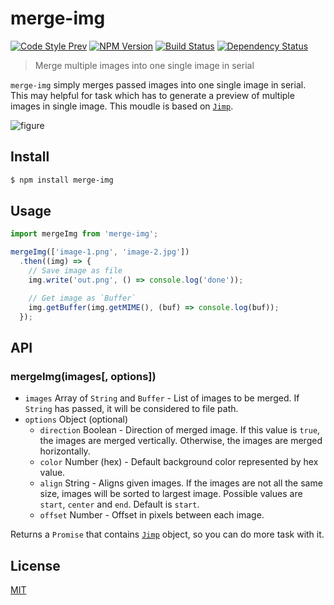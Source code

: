 # merge-img

[![Code Style Prev](https://img.shields.io/badge/code%20style-prev-32c8fc.svg?style=flat-square)](https://github.com/preco21/eslint-config-prev)
[![NPM Version](https://img.shields.io/npm/v/merge-img.svg?style=flat-square)](https://www.npmjs.com/package/merge-img)
[![Build Status](https://img.shields.io/travis/preco21/merge-img/master.svg?style=flat-square)](https://travis-ci.org/preco21/merge-img)
[![Dependency Status](https://dependencyci.com/github/preco21/merge-img/badge?style=flat-square)](https://dependencyci.com/github/preco21/merge-img)

> Merge multiple images into one single image in serial

`merge-img` simply merges passed images into one single image in serial. This may helpful for task which has to generate a preview of multiple images in single image. This moudle is based on [`Jimp`][jimp].

![figure](https://rawgit.com/preco21/merge-img/master/media/figure.png)

## Install

```bash
$ npm install merge-img
```

## Usage

```javascript
import mergeImg from 'merge-img';

mergeImg(['image-1.png', 'image-2.jpg'])
  .then((img) => {
    // Save image as file
    img.write('out.png', () => console.log('done'));

    // Get image as `Buffer`
    img.getBuffer(img.getMIME(), (buf) => console.log(buf));
  });
```

## API

### mergeImg(images[, options])

* `images` Array of `String` and `Buffer` - List of images to be merged. If `String` has passed, it will be considered to file path.
* `options` Object (optional)
  * `direction` Boolean - Direction of merged image. If this value is `true`, the images are merged vertically. Otherwise, the images are merged horizontally.
  * `color` Number (hex) - Default background color represented by hex value.
  * `align` String - Aligns given images. If the images are not all the same size, images will be sorted to largest image. Possible values are `start`, `center` and `end`. Default is `start`.
  * `offset` Number - Offset in pixels between each image.

Returns a `Promise` that contains [`Jimp`][jimp] object, so you can do more task with it.

## License

[MIT](https://preco.mit-license.org/)

[jimp]: https://github.com/oliver-moran/jimp#writing-to-files-and-buffers
